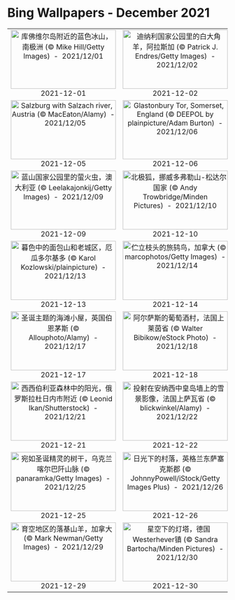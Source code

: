 # Bing Wallpapers - December 2021

| | | | |
|:-------------------------:|:-------------------------:|:-------------------------:|:-------------------------:|
| <a href="https://cn.bing.com/th?id=OHR.CuvervilleIsland_ZH-CN9814166047_UHD.jpg" target="_blank"><img src="https://cn.bing.com/th?id=OHR.CuvervilleIsland_ZH-CN9814166047_UHD.jpg&w=480" width="240" height="135" alt="库佛维尔岛附近的蓝色冰山，南极洲 (© Mike Hill/Getty Images)  -  2021/12/01" title="库佛维尔岛附近的蓝色冰山，南极洲 (© Mike Hill/Getty Images)  -  2021/12/01"></a><br>2021-12-01<br> | <a href="https://cn.bing.com/th?id=OHR.DenaliDall_ZH-CN9952652691_UHD.jpg" target="_blank"><img src="https://cn.bing.com/th?id=OHR.DenaliDall_ZH-CN9952652691_UHD.jpg&w=480" width="240" height="135" alt="迪纳利国家公园里的白大角羊，阿拉斯加 (© Patrick J. Endres/Getty Images)  -  2021/12/02" title="迪纳利国家公园里的白大角羊，阿拉斯加 (© Patrick J. Endres/Getty Images)  -  2021/12/02"></a><br>2021-12-02<br> | <a href="https://cn.bing.com/th?id=OHR.FrostLeaves_ZH-CN6851974281_UHD.jpg" target="_blank"><img src="https://cn.bing.com/th?id=OHR.FrostLeaves_ZH-CN6851974281_UHD.jpg&w=480" width="240" height="135" alt="Autumn leaves coated with frost (© sagarmanis/Getty Images)  -  2021/12/03" title="Autumn leaves coated with frost (© sagarmanis/Getty Images)  -  2021/12/03"></a><br>2021-12-03<br> | <a href="https://cn.bing.com/th?id=OHR.MotherCheetah_ZH-CN6992630248_UHD.jpg" target="_blank"><img src="https://cn.bing.com/th?id=OHR.MotherCheetah_ZH-CN6992630248_UHD.jpg&w=480" width="240" height="135" alt="Mother cheetah and her cub in the Maasai Mara nature reserve, Kenya (© gudkovandrey/Adobe Stock)  -  2021/12/04" title="Mother cheetah and her cub in the Maasai Mara nature reserve, Kenya (© gudkovandrey/Adobe Stock)  -  2021/12/04"></a><br>2021-12-04<br> |
| <a href="https://cn.bing.com/th?id=OHR.SalzburgKrampus_ZH-CN7355658592_UHD.jpg" target="_blank"><img src="https://cn.bing.com/th?id=OHR.SalzburgKrampus_ZH-CN7355658592_UHD.jpg&w=480" width="240" height="135" alt="Salzburg with Salzach river, Austria (© MacEaton/Alamy)  -  2021/12/05" title="Salzburg with Salzach river, Austria (© MacEaton/Alamy)  -  2021/12/05"></a><br>2021-12-05<br> | <a href="https://cn.bing.com/th?id=OHR.MistyTor_ZH-CN7520952555_UHD.jpg" target="_blank"><img src="https://cn.bing.com/th?id=OHR.MistyTor_ZH-CN7520952555_UHD.jpg&w=480" width="240" height="135" alt="Glastonbury Tor, Somerset, England (© DEEPOL by plainpicture/Adam Burton)  -  2021/12/06" title="Glastonbury Tor, Somerset, England (© DEEPOL by plainpicture/Adam Burton)  -  2021/12/06"></a><br>2021-12-06<br> | <a href="https://cn.bing.com/th?id=OHR.Koenigsbourg_ZH-CN7675452866_UHD.jpg" target="_blank"><img src="https://cn.bing.com/th?id=OHR.Koenigsbourg_ZH-CN7675452866_UHD.jpg&w=480" width="240" height="135" alt="孚日山脉上的国王城堡，法国阿尔萨斯 (© Leonid Andronov/Shutterstock)  -  2021/12/07" title="孚日山脉上的国王城堡，法国阿尔萨斯 (© Leonid Andronov/Shutterstock)  -  2021/12/07"></a><br>2021-12-07<br> | <a href="https://cn.bing.com/th?id=OHR.PFNPAZ_ZH-CN7929165864_UHD.jpg" target="_blank"><img src="https://cn.bing.com/th?id=OHR.PFNPAZ_ZH-CN7929165864_UHD.jpg&w=480" width="240" height="135" alt="有着丰富石化木材的石化林国家公园，美国亚利桑那州 (© Ian Shive/Tandem Stills + Motion)  -  2021/12/08" title="有着丰富石化木材的石化林国家公园，美国亚利桑那州 (© Ian Shive/Tandem Stills + Motion)  -  2021/12/08"></a><br>2021-12-08<br> |
| <a href="https://cn.bing.com/th?id=OHR.GlowWormBMNP_ZH-CN9173680006_UHD.jpg" target="_blank"><img src="https://cn.bing.com/th?id=OHR.GlowWormBMNP_ZH-CN9173680006_UHD.jpg&w=480" width="240" height="135" alt="蓝山国家公园里的萤火虫，澳大利亚 (© Leelakajonkij/Getty Images)  -  2021/12/09" title="蓝山国家公园里的萤火虫，澳大利亚 (© Leelakajonkij/Getty Images)  -  2021/12/09"></a><br>2021-12-09<br> | <a href="https://cn.bing.com/th?id=OHR.FoxDovrefjell_ZH-CN9554491452_UHD.jpg" target="_blank"><img src="https://cn.bing.com/th?id=OHR.FoxDovrefjell_ZH-CN9554491452_UHD.jpg&w=480" width="240" height="135" alt="北极狐，挪威多弗勒山-松达尔国家 (© Andy Trowbridge/Minden Pictures)  -  2021/12/10" title="北极狐，挪威多弗勒山-松达尔国家 (© Andy Trowbridge/Minden Pictures)  -  2021/12/10"></a><br>2021-12-10<br> | <a href="https://cn.bing.com/th?id=OHR.ShadowEverest_ZH-CN9951649290_UHD.jpg" target="_blank"><img src="https://cn.bing.com/th?id=OHR.ShadowEverest_ZH-CN9951649290_UHD.jpg&w=480" width="240" height="135" alt="珠穆朗玛峰的影子，尼泊尔喜马拉雅西部 (© Kent Karvey/KH Films, Inc./Tandem Stills + Motion)  -  2021/12/11" title="珠穆朗玛峰的影子，尼泊尔喜马拉雅西部 (© Kent Karvey/KH Films, Inc./Tandem Stills + Motion)  -  2021/12/11"></a><br>2021-12-11<br> | <a href="https://cn.bing.com/th?id=OHR.WickerCultivation_ZH-CN0310713697_UHD.jpg" target="_blank"><img src="https://cn.bing.com/th?id=OHR.WickerCultivation_ZH-CN0310713697_UHD.jpg&w=480" width="240" height="135" alt="别致的柳条田野，西班牙Ca?amares (© David Santiago Garcia/Alamy)  -  2021/12/12" title="别致的柳条田野，西班牙Ca?amares (© David Santiago Garcia/Alamy)  -  2021/12/12"></a><br>2021-12-12<br> |
| <a href="https://cn.bing.com/th?id=OHR.ElPanecilloHill_ZH-CN0527709139_UHD.jpg" target="_blank"><img src="https://cn.bing.com/th?id=OHR.ElPanecilloHill_ZH-CN0527709139_UHD.jpg&w=480" width="240" height="135" alt="暮色中的面包山和老城区，厄瓜多尔基多 (© Karol Kozlowski/plainpicture)  -  2021/12/13" title="暮色中的面包山和老城区，厄瓜多尔基多 (© Karol Kozlowski/plainpicture)  -  2021/12/13"></a><br>2021-12-13<br> | <a href="https://cn.bing.com/th?id=OHR.AmericanRobin_ZH-CN0667508209_UHD.jpg" target="_blank"><img src="https://cn.bing.com/th?id=OHR.AmericanRobin_ZH-CN0667508209_UHD.jpg&w=480" width="240" height="135" alt="伫立枝头的旅鸫鸟，加拿大 (© marcophotos/Getty Images)  -  2021/12/14" title="伫立枝头的旅鸫鸟，加拿大 (© marcophotos/Getty Images)  -  2021/12/14"></a><br>2021-12-14<br> | <a href="https://cn.bing.com/th?id=OHR.SantaJusta_ZH-CN0849826455_UHD.jpg" target="_blank"><img src="https://cn.bing.com/th?id=OHR.SantaJusta_ZH-CN0849826455_UHD.jpg&w=480" width="240" height="135" alt="坎塔布里亚的小教堂，西班牙 (© Luis Miguel Martin/Getty Images)  -  2021/12/15" title="坎塔布里亚的小教堂，西班牙 (© Luis Miguel Martin/Getty Images)  -  2021/12/15"></a><br>2021-12-15<br> | <a href="https://cn.bing.com/th?id=OHR.WernigerodeWeihnachtsmarkt_ZH-CN1081480865_UHD.jpg" target="_blank"><img src="https://cn.bing.com/th?id=OHR.WernigerodeWeihnachtsmarkt_ZH-CN1081480865_UHD.jpg&w=480" width="240" height="135" alt="韦尼格罗德的圣诞市场，德国萨克森-安哈尔特州 (© Krzysztof Baranowski/Moment/Getty Images)  -  2021/12/16" title="韦尼格罗德的圣诞市场，德国萨克森-安哈尔特州 (© Krzysztof Baranowski/Moment/Getty Images)  -  2021/12/16"></a><br>2021-12-16<br> |
| <a href="https://cn.bing.com/th?id=OHR.XmasBeachHuts_ZH-CN6195800613_UHD.jpg" target="_blank"><img src="https://cn.bing.com/th?id=OHR.XmasBeachHuts_ZH-CN6195800613_UHD.jpg&w=480" width="240" height="135" alt="圣诞主题的海滩小屋，英国伯恩茅斯 (© Allouphoto/Alamy)  -  2021/12/17" title="圣诞主题的海滩小屋，英国伯恩茅斯 (© Allouphoto/Alamy)  -  2021/12/17"></a><br>2021-12-17<br> | <a href="https://cn.bing.com/th?id=OHR.WinterRoofs_ZH-CN5091303265_UHD.jpg" target="_blank"><img src="https://cn.bing.com/th?id=OHR.WinterRoofs_ZH-CN5091303265_UHD.jpg&w=480" width="240" height="135" alt="阿尔萨斯的葡萄酒村，法国上莱茵省 (© Walter Bibikow/eStock Photo)  -  2021/12/18" title="阿尔萨斯的葡萄酒村，法国上莱茵省 (© Walter Bibikow/eStock Photo)  -  2021/12/18"></a><br>2021-12-18<br> | <a href="https://cn.bing.com/th?id=OHR.AtigunPassAurora_ZH-CN5486073819_UHD.jpg" target="_blank"><img src="https://cn.bing.com/th?id=OHR.AtigunPassAurora_ZH-CN5486073819_UHD.jpg&w=480" width="240" height="135" alt="布鲁克斯山脉上空的极光，美国阿拉斯加州 (© Noppawat Tom Charoensinphon/Getty Images)  -  2021/12/19" title="布鲁克斯山脉上空的极光，美国阿拉斯加州 (© Noppawat Tom Charoensinphon/Getty Images)  -  2021/12/19"></a><br>2021-12-19<br> | <a href="https://cn.bing.com/th?id=OHR.QuoichBowl_ZH-CN5583756085_UHD.jpg" target="_blank"><img src="https://cn.bing.com/th?id=OHR.QuoichBowl_ZH-CN5583756085_UHD.jpg&w=480" width="240" height="135" alt="Linn of Quoich瀑布旁的碗状岩石洞，苏格兰阿伯丁郡 (© AWL Images/Danita Delimont)  -  2021/12/20" title="Linn of Quoich瀑布旁的碗状岩石洞，苏格兰阿伯丁郡 (© AWL Images/Danita Delimont)  -  2021/12/20"></a><br>2021-12-20<br> |
| <a href="https://cn.bing.com/th?id=OHR.SiberianSunset_ZH-CN5711093662_UHD.jpg" target="_blank"><img src="https://cn.bing.com/th?id=OHR.SiberianSunset_ZH-CN5711093662_UHD.jpg&w=480" width="240" height="135" alt="西西伯利亚森林中的阳光，俄罗斯拉杜日内市附近 (© Leonid Ikan/Shutterstock)  -  2021/12/21" title="西西伯利亚森林中的阳光，俄罗斯拉杜日内市附近 (© Leonid Ikan/Shutterstock)  -  2021/12/21"></a><br>2021-12-21<br> | <a href="https://cn.bing.com/th?id=OHR.AnnecyFrance_ZH-CN5773797252_UHD.jpg" target="_blank"><img src="https://cn.bing.com/th?id=OHR.AnnecyFrance_ZH-CN5773797252_UHD.jpg&w=480" width="240" height="135" alt="投射在安纳西中皇岛墙上的雪景影像，法国上萨瓦省 (© blickwinkel/Alamy)  -  2021/12/22" title="投射在安纳西中皇岛墙上的雪景影像，法国上萨瓦省 (© blickwinkel/Alamy)  -  2021/12/22"></a><br>2021-12-22<br> | <a href="https://cn.bing.com/th?id=OHR.ManitobaBears_ZH-CN5877672648_UHD.jpg" target="_blank"><img src="https://cn.bing.com/th?id=OHR.ManitobaBears_ZH-CN5877672648_UHD.jpg&w=480" width="240" height="135" alt="两只玩耍的北极熊，加拿大丘吉尔镇 (© Cheryl Ramalho/Getty Images)  -  2021/12/23" title="两只玩耍的北极熊，加拿大丘吉尔镇 (© Cheryl Ramalho/Getty Images)  -  2021/12/23"></a><br>2021-12-23<br> | <a href="https://cn.bing.com/th?id=OHR.Rauchnachte_ZH-CN6061051054_UHD.jpg" target="_blank"><img src="https://cn.bing.com/th?id=OHR.Rauchnachte_ZH-CN6061051054_UHD.jpg&w=480" width="240" height="135" alt="湖畔的一棵小圣诞树，奥地利魏森湖 (© nagelestock/Alamy)  -  2021/12/24" title="湖畔的一棵小圣诞树，奥地利魏森湖 (© nagelestock/Alamy)  -  2021/12/24"></a><br>2021-12-24<br> |
| <a href="https://cn.bing.com/th?id=OHR.KhomyakMountain_ZH-CN6296455717_UHD.jpg" target="_blank"><img src="https://cn.bing.com/th?id=OHR.KhomyakMountain_ZH-CN6296455717_UHD.jpg&w=480" width="240" height="135" alt="宛如圣诞精灵的树干，乌克兰喀尔巴阡山脉 (© panaramka/Getty Images)  -  2021/12/25" title="宛如圣诞精灵的树干，乌克兰喀尔巴阡山脉 (© panaramka/Getty Images)  -  2021/12/25"></a><br>2021-12-25<br> | <a href="https://cn.bing.com/th?id=OHR.SalehurstChurch_ZH-CN6419013724_UHD.jpg" target="_blank"><img src="https://cn.bing.com/th?id=OHR.SalehurstChurch_ZH-CN6419013724_UHD.jpg&w=480" width="240" height="135" alt="日光下的村落，英格兰东萨塞克斯郡 (© JohnnyPowell/iStock/Getty Images Plus)  -  2021/12/26" title="日光下的村落，英格兰东萨塞克斯郡 (© JohnnyPowell/iStock/Getty Images Plus)  -  2021/12/26"></a><br>2021-12-26<br> | <a href="https://cn.bing.com/th?id=OHR.SnowBuntings_ZH-CN6554424742_UHD.jpg" target="_blank"><img src="https://cn.bing.com/th?id=OHR.SnowBuntings_ZH-CN6554424742_UHD.jpg&w=480" width="240" height="135" alt="暴雪中成群的雪鹀，美国纽约 (© Marie Read/Minden Pictures)  -  2021/12/27" title="暴雪中成群的雪鹀，美国纽约 (© Marie Read/Minden Pictures)  -  2021/12/27"></a><br>2021-12-27<br> | <a href="https://cn.bing.com/th?id=OHR.KjellHenriksen_ZH-CN6626275076_UHD.jpg" target="_blank"><img src="https://cn.bing.com/th?id=OHR.KjellHenriksen_ZH-CN6626275076_UHD.jpg&w=480" width="240" height="135" alt="半球形的谢尔亨里克森天文台，挪威斯瓦尔巴群岛 (© Vincent Fournier/Gallery Stock)  -  2021/12/28" title="半球形的谢尔亨里克森天文台，挪威斯瓦尔巴群岛 (© Vincent Fournier/Gallery Stock)  -  2021/12/28"></a><br>2021-12-28<br> |
| <a href="https://cn.bing.com/th?id=OHR.OreamnosAmericanus_ZH-CN6731612431_UHD.jpg" target="_blank"><img src="https://cn.bing.com/th?id=OHR.OreamnosAmericanus_ZH-CN6731612431_UHD.jpg&w=480" width="240" height="135" alt="育空地区的落基山羊，加拿大 (© Mark Newman/Getty Images)  -  2021/12/29" title="育空地区的落基山羊，加拿大 (© Mark Newman/Getty Images)  -  2021/12/29"></a><br>2021-12-29<br> | <a href="https://cn.bing.com/th?id=OHR.WesterheverLight_ZH-CN6827035695_UHD.jpg" target="_blank"><img src="https://cn.bing.com/th?id=OHR.WesterheverLight_ZH-CN6827035695_UHD.jpg&w=480" width="240" height="135" alt="星空下的灯塔，德国Westerhever镇 (© Sandra Bartocha/Minden Pictures)  -  2021/12/30" title="星空下的灯塔，德国Westerhever镇 (© Sandra Bartocha/Minden Pictures)  -  2021/12/30"></a><br>2021-12-30<br> | <a href="https://cn.bing.com/th?id=OHR.IcelandBonfire_ZH-CN9270966209_UHD.jpg" target="_blank"><img src="https://cn.bing.com/th?id=OHR.IcelandBonfire_ZH-CN9270966209_UHD.jpg&w=480" width="240" height="135" alt="跨年夜的篝火晚会，冰岛雷克雅未克 (© Ragnar Th Sigurdsson/Alamy)  -  2021/12/31" title="跨年夜的篝火晚会，冰岛雷克雅未克 (© Ragnar Th Sigurdsson/Alamy)  -  2021/12/31"></a><br>2021-12-31<br> |  |
